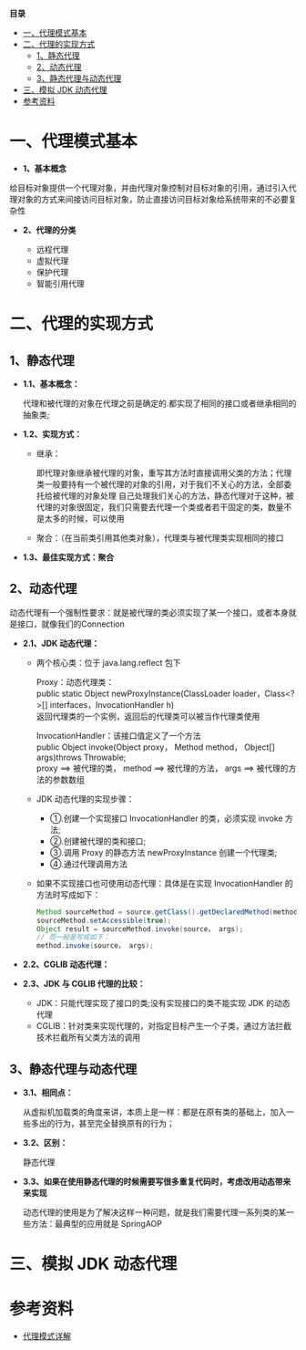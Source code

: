 <!-- START doctoc generated TOC please keep comment here to allow auto update -->
<!-- DON'T EDIT THIS SECTION, INSTEAD RE-RUN doctoc TO UPDATE -->
**目录**

- [一、代理模式基本](#%E4%B8%80%E4%BB%A3%E7%90%86%E6%A8%A1%E5%BC%8F%E5%9F%BA%E6%9C%AC)
- [二、代理的实现方式](#%E4%BA%8C%E4%BB%A3%E7%90%86%E7%9A%84%E5%AE%9E%E7%8E%B0%E6%96%B9%E5%BC%8F)
  - [1、静态代理](#1%E9%9D%99%E6%80%81%E4%BB%A3%E7%90%86)
  - [2、动态代理](#2%E5%8A%A8%E6%80%81%E4%BB%A3%E7%90%86)
  - [3、静态代理与动态代理](#3%E9%9D%99%E6%80%81%E4%BB%A3%E7%90%86%E4%B8%8E%E5%8A%A8%E6%80%81%E4%BB%A3%E7%90%86)
- [三、模拟 JDK 动态代理](#%E4%B8%89%E6%A8%A1%E6%8B%9F-jdk-%E5%8A%A8%E6%80%81%E4%BB%A3%E7%90%86)
- [参考资料](#%E5%8F%82%E8%80%83%E8%B5%84%E6%96%99)

<!-- END doctoc generated TOC please keep comment here to allow auto update -->


# 一、代理模式基本

- **1、基本概念**

给目标对象提供一个代理对象，并由代理对象控制对目标对象的引用，通过引入代理对象的方式来间接访问目标对象，防止直接访问目标对象给系统带来的不必要复杂性

- **2、代理的分类**

    - 远程代理
    - 虚拟代理
    - 保护代理
    - 智能引用代理

# 二、代理的实现方式

## 1、静态代理

- **1.1、基本概念：**
    
    代理和被代理的对象在代理之前是确定的.都实现了相同的接口或者继承相同的抽象类;

- **1.2、实现方式：**

    - 继承：

        即代理对象继承被代理的对象，重写其方法时直接调用父类的方法；代理类一般要持有一个被代理的对象的引用，对于我们不关心的方法，全部委托给被代理的对象处理 自己处理我们关心的方法，静态代理对于这种，被代理的对象很固定，我们只需要去代理一个类或者若干固定的类，数量不是太多的时候，可以使用

    - 聚合：（在当前类引用其他类对象），代理类与被代理类实现相同的接口

- **1.3、最佳实现方式：聚合**

## 2、动态代理

动态代理有一个强制性要求：就是被代理的类必须实现了某一个接口，或者本身就是接口，就像我们的Connection

- **2.1、JDK 动态代理：**

    - 两个核心类：位于 java.lang.reflect 包下

        Proxy：动态代理类：<br>
            public static Object newProxyInstance(ClassLoader loader，Class<?>[] interfaces，InvocationHandler h)<br>
            返回代理类的一个实例，返回后的代理类可以被当作代理类使用

        InvocationHandler：该接口值定义了一个方法<br>
            public Object invoke(Object proxy， Method method， Object[] args)throws Throwable;<br>
            proxy ==> 被代理的类， method ==> 被代理的方法， args ==> 被代理的方法的参数数组

    - JDK 动态代理的实现步骤：
        - ①.创建一个实现接口 InvocationHandler 的类，必须实现 invoke 方法;
        - ②.创建被代理的类和接口;
        - ③.调用 Proxy 的静态方法 newProxyInstance 创建一个代理类;
        - ④.通过代理调用方法
    - 如果不实现接口也可使用动态代理：具体是在实现 InvocationHandler 的方法时写成如下：
        ```java
        Method sourceMethod = source.getClass().getDeclaredMethod(method.getName()， method.getParameterTypes());
        sourceMethod.setAccessible(true);
        Object result = sourceMethod.invoke(source， args);
        // 而一般是写成如下：
        method.invoke(source， args);
        ```
- **2.2、CGLIB 动态代理：**

- **2.3、JDK 与 CGLIB 代理的比较：**

    - JDK：只能代理实现了接口的类;没有实现接口的类不能实现 JDK 的动态代理
    - CGLIB：针对类来实现代理的，对指定目标产生一个子类，通过方法拦截技术拦截所有父类方法的调用

## 3、静态代理与动态代理

- **3.1、相同点：**

    从虚拟机加载类的角度来讲，本质上是一样：都是在原有类的基础上，加入一些多出的行为，甚至完全替换原有的行为；

- **3.2、区别：**

   静态代理

- **3.3、如果在使用静态代理的时候需要写很多重复代码时，考虑改用动态带来来实现**

    动态代理的使用是为了解决这样一种问题，就是我们需要代理一系列类的某一些方法：最典型的应用就是 SpringAOP

# 三、模拟 JDK 动态代理

# 参考资料

* [代理模式详解](http：//www.cnblogs.com/zuoxiaolong/p/pattern3.html)